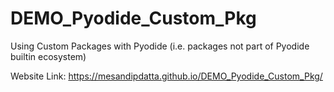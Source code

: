 # DEMO_Pyodide_Custom_Pkg
Using Custom Packages with Pyodide (i.e. packages not part of Pyodide builtin ecosystem)

Website Link: https://mesandipdatta.github.io/DEMO_Pyodide_Custom_Pkg/


